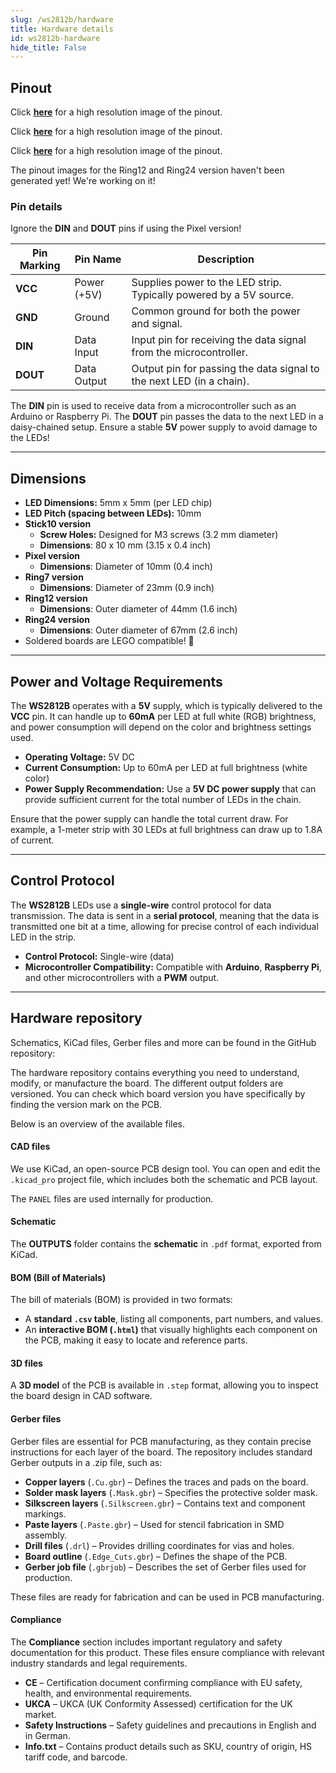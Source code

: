 ```yaml
---
slug: /ws2812b/hardware 
title: Hardware details
id: ws2812b-hardware 
hide_title: False
---
```


## Pinout

<CenteredImage src="/img/ws2812b/pinout.jpg" alt="Pinout" />

Click [**here**](https://soldered.com/productdata/2022/03/Smart-LED-WS2812B-Stick10.png) for a high resolution image of the pinout.

<CenteredImage src="/img/ws2812b/pixel_pinout.jpg" alt="Pinout" />

Click [**here**](https://soldered.com/productdata/2022/03/Smart-LED-WS2812B-Pixel.png) for a high resolution image of the pinout.

<CenteredImage src="/img/ws2812b/ring7_pinout.jpg" alt="Pinout" />

Click [**here**](https://soldered.com/productdata/2022/03/Smart-LED-WS2812B.png) for a high resolution image of the pinout.

<ErrorBox>The pinout images for the Ring12 and Ring24 version haven't been generated yet! We're working on it!</ErrorBox>

### Pin details

<InfoBox>Ignore the **DIN** and **DOUT** pins if using the Pixel version! </InfoBox>

| Pin Marking | Pin Name      | Description                                                          |
| ----------- | ------------- | -------------------------------------------------------------------- |
| **VCC**     | Power (+5V)   | Supplies power to the LED strip. Typically powered by a 5V source.   |
| **GND**     | Ground        | Common ground for both the power and signal.                         |
| **DIN**     | Data Input    | Input pin for receiving the data signal from the microcontroller.    |
| **DOUT**    | Data Output   | Output pin for passing the data signal to the next LED (in a chain). |

<InfoBox>The **DIN** pin is used to receive data from a microcontroller such as an Arduino or Raspberry Pi. The **DOUT** pin passes the data to the next LED in a daisy-chained setup.</InfoBox>
<WarningBox>Ensure a stable **5V** power supply to avoid damage to the LEDs!</WarningBox>

---

## Dimensions

- **LED Dimensions:** 5mm x 5mm (per LED chip)
- **LED Pitch (spacing between LEDs):** 10mm
- **Stick10 version**
   - **Screw Holes:** Designed for M3 screws (3.2 mm diameter)
   - **Dimensions**: 80 x 10 mm (3.15 x 0.4 inch)
- **Pixel version**
   - **Dimensions**: Diameter of 10mm (0.4 inch)
- **Ring7 version**
   - **Dimensions**: Diameter of 23mm (0.9 inch)
- **Ring12 version**
   - **Dimensions**: Outer diameter of 44mm (1.6 inch)
- **Ring24 version**
   - **Dimensions**: Outer diameter of 67mm (2.6 inch)
- Soldered boards are LEGO compatible! 🧱

---

## Power and Voltage Requirements

The **WS2812B** operates with a **5V** supply, which is typically delivered to the **VCC** pin. It can handle up to **60mA** per LED at full white (RGB) brightness, and power consumption will depend on the color and brightness settings used.

- **Operating Voltage:** 5V DC
- **Current Consumption:** Up to 60mA per LED at full brightness (white color)
- **Power Supply Recommendation:** Use a **5V DC power supply** that can provide sufficient current for the total number of LEDs in the chain.

<WarningBox>Ensure that the power supply can handle the total current draw. For example, a 1-meter strip with 30 LEDs at full brightness can draw up to 1.8A of current.</WarningBox>

---

## Control Protocol

The **WS2812B** LEDs use a **single-wire** control protocol for data transmission. The data is sent in a **serial protocol**, meaning that the data is transmitted one bit at a time, allowing for precise control of each individual LED in the strip.

- **Control Protocol:** Single-wire (data)
- **Microcontroller Compatibility:** Compatible with **Arduino**, **Raspberry Pi**, and other microcontrollers with a **PWM** output.

---

## Hardware repository

Schematics, KiCad files, Gerber files and more can be found in the GitHub repository:

<QuickLink 
  title="Smart LED WS2812B Stick10 Hardware Design" 
  description="GitHub hardware repository for this product"
  url="https://github.com/SolderedElectronics/Smart-LED-WS2812B-Stick10-hardware-design" 
/> 

<QuickLink 
  title="Smart LED WS2812B Pixel Hardware Design" 
  description="GitHub hardware repository for this product"
  url="https://github.com/SolderedElectronics/Smart-LED-WS2812B-Pixel-hardware-design" 
/> 

<QuickLink 
  title="Smart LED WS2812B Ring7 Hardware Design" 
  description="GitHub hardware repository for this product"
  url="https://github.com/SolderedElectronics/Smart-LED-WS2812B-Ring7-hardware-design" 
/> 

The hardware repository contains everything you need to understand, modify, or manufacture the board. The different output folders are versioned. You can check which board version you have specifically by finding the version mark on the PCB.

Below is an overview of the available files.  

#### CAD files

We use KiCad, an open-source PCB design tool. You can open and edit the `.kicad_pro` project file, which includes both the schematic and PCB layout.  

The `PANEL` files are used internally for production.  

#### Schematic

The **OUTPUTS** folder contains the **schematic** in `.pdf` format, exported from KiCad.

#### BOM (Bill of Materials)

The bill of materials (BOM) is provided in two formats:  

- A **standard `.csv` table**, listing all components, part numbers, and values.  
- An **interactive BOM (`.html`)** that visually highlights each component on the PCB, making it easy to locate and reference parts.  


#### 3D files

A **3D model** of the PCB is available in `.step` format, allowing you to inspect the board design in CAD software.  

#### Gerber files 

Gerber files are essential for PCB manufacturing, as they contain precise instructions for each layer of the board. The repository includes standard Gerber outputs in a .zip file, such as:  

- **Copper layers** (`.Cu.gbr`) – Defines the traces and pads on the board.  
- **Solder mask layers** (`.Mask.gbr`) – Specifies the protective solder mask.  
- **Silkscreen layers** (`.Silkscreen.gbr`) – Contains text and component markings.  
- **Paste layers** (`.Paste.gbr`) – Used for stencil fabrication in SMD assembly.  
- **Drill files** (`.drl`) – Provides drilling coordinates for vias and holes.  
- **Board outline** (`.Edge_Cuts.gbr`) – Defines the shape of the PCB.  
- **Gerber job file** (`.gbrjob`) – Describes the set of Gerber files used for production.  

These files are ready for fabrication and can be used in PCB manufacturing.

#### Compliance  

The **Compliance** section includes important regulatory and safety documentation for this product. These files ensure compliance with relevant industry standards and legal requirements.  

- **CE** – Certification document confirming compliance with EU safety, health, and environmental requirements.  
- **UKCA** – UKCA (UK Conformity Assessed) certification for the UK market.  
- **Safety Instructions** – Safety guidelines and precautions in English and in German.
- **Info.txt** – Contains product details such as SKU, country of origin, HS tariff code, and barcode.  

